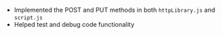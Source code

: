 - Implemented the POST and PUT methods in both `httpLibrary.js` and `script.js`  
- Helped test and debug code functionality  

